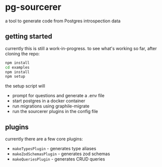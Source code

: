 # pg-sourcerer

a tool to generate code from Postgres introspection data

## getting started

currently this is still a work-in-progress. to see what's working so far, after cloning the repo:

```sh
npm install
cd examples
npm install
npm setup
```

the setup script will

- prompt for questions and generate a .env file
- start postgres in a docker container
- run migrations using graphile-migrate
- run the sourcerer plugins in the config file

## plugins

currently there are a few core plugins:

- `makeTypesPlugin` - generates type aliases
- `makeZodSchemasPlugin` - generates zod schemas
- `makeQueriesPlugin` - generates CRUD queries
